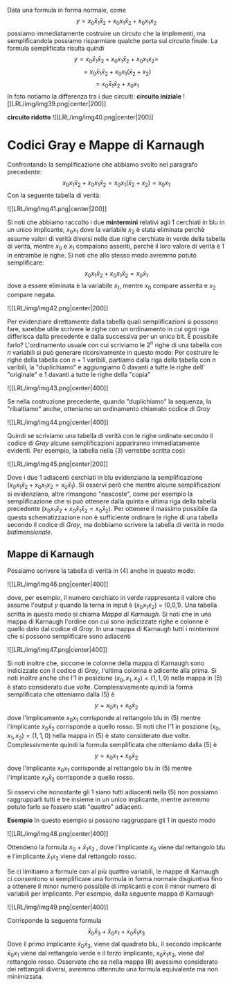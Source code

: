 Data una formula in forma normale, come
$$y = x_{0} \bar x_{1} \bar x_{2}+  x_{0} x_{1}\bar x_{2} + x_{0}x_{1}x_{2}$$
possiamo immediatamente costruire un circuto che la implementi, ma semplificandola possiamo risparmiare qualche porta sul circuito finale.
La formula semplificata risulta quindi
$$y = x_{0} \bar x_{1} \bar x_{2}+  x_{0} x_{1}\bar x_{2} + x_{0}x_{1}x_{2}=$$$$= x_{0} \bar x_{1} \bar x_{2}+ x_{0}x_{1}(\bar x_{2}+ x_{2})
$$$$= x_{0} \bar x_{1} \bar x_{2}+ x_{0} x_{1}$$
In foto notiamo la differenza tra i due circuiti:
**circuito iniziale**
![[LRL/img/img39.png|center|200]]

**circuito ridotto**
![[LRL/img/img40.png|center|200]]

# Codici Gray e Mappe di Karnaugh

Confrontando la semplificazione che abbiamo svolto nel paragrafo precedente:
$$x_{0}  x_{1} \bar x_{2}+x_{0}  x_{1} \bar x_{2}= x_{0}x_{1}(\bar x_{2}+ x_{2})=x_{0}x_1 $$
Con la seguente tabella di verità:

![[LRL/img/img41.png|center|200]]

Si noti che abbiamo raccolto i due **mintermini** relativi agli 1 cerchiati in blu in un unico implicante, $x_{0}x_{1}$ dove la variabile $x_{2}$ è stata eliminata perchè assume valori di verità diversi nelle due righe cerchiate in verde della tabella di verità, mentre $x_{0}$ e $x_1$ compaiono asseriti, perchè il loro valore di verità è 1 in entrambe le righe. Si noti che allo stesso modo avremmo potuto semplificare:
$$x_{0}  x_{1} \bar x_{2}+x_{0}  x_{1} \bar x_{2} = x_{0}\bar x_{1}$$
dove a essere eliminata è la variabile $x_1$, mentre $x_0$ compare asserita e $x_2$ compare negata.

![[LRL/img/img42.png|center|200]]

Per evidenziare direttamente dalla tabella quali semplificazioni si possono fare, sarebbe utile scrivere le righe con un ordinamento in cui ogni riga differisca dalla precedente e dalla successiva per un unico bit. È possibile farlo?
L'ordinamento usuale con cui scriviamo le $2^n$ righe di una tabella con $n$ variabili si può generare ricorsivamente in questo modo: 
Per costruire le righe della tabella con $n+1$ varibili, partiamo dalla riga della tabella con $n$ varibili, la "duplichiamo" e aggiungiamo 0 davanti a tutte le righe dell' "originale" e 1 davanti a tutte le righe della "copia"

![[LRL/img/img43.png|center|400]]

Se nella costruzione precedente, quando "duplichiamo" la sequenza, la "ribaltiamo" anche, otteniamo un ordinamento chiamato codice di $Gray$ 

![[LRL/img/img44.png|center|400]]

Quindi se scriviamo una tabella di verità con le righe ordinate secondo il codice di $Gray$ alcune semplificazioni appariranno immediatamente evidenti. Per esempio, la tabella nella (3) verrebbe scritta così: 

![[LRL/img/img45.png|center|200]]

Dove i due 1 adiacenti cerchiati in blu evidenziano la semplificazione ($x_{0}  x_{1} \bar x_{2}+x_{0}  x_{1} x_{2} = x_{0}\bar x_{1}$). Si osservi però che mentre alcune semplificazioni si evidenziano, altre rimangono "nascoste", come per esempio la semplificazione che si può ottenere dalla quinta e ultima riga della tabella precedente ($x_{0}  x_{1} \bar x_{2}+x_{0} \bar x_{1} \bar x_{2} = x_{0}\bar x_{2}$).
Per ottenere il massimo possibile da questa schematizzazione non è sufficiente ordinare le righe di una tabella secondo il codice di $Gray$, ma dobbiamo scrivere la tabella di verità in modo $bidimensionale$.

## Mappe di Karnaugh
Possiamo scrivere la tabella di verità in (4) anche in questo modo:

![[LRL/img/img46.png|center|400]]

dove, per esempio, il numero cerchiato in verde rappresenta il valore che assume l'output $y$ quando la terna in input è ($x_{0}x_{1}x_{2}$) = (0,0,1). Una tabella scritta in questo modo si chiama $Mappa \ di \  Karnaugh$. Si noti che in una mappa di Karnaugh l'ordine con cui sono indicizzate righe e colonne è quello dato dal codice di $Gray$.
In una mappa di Karnaugh tutti i mintermini che si possono semplificare sono adiacenti

![[LRL/img/img47.png|center|400]]

Si noti inoltre che, siccome le colonne della mappa di Karnaugh sono indicizzate con il codice di $Gray$, l'ultima colonna è adicente alla prima.
Si noti inoltre anche che l'1 in posizione $(x_{0},x_{1},x_{2})=(1,1,0)$ nella mappa in (5) è stato considerato due volte. Complessivamente quindi la forma semplificata che otteniamo dalla (5) è $$y = x_{0}x_{1}+ x_{0}\bar x_{2}$$
dove l'implicamente $x_{0}x_{1}$ corrisponde al rettangolo blu in (5) mentre l'implicante $x_{0}\bar x_{2}$ corrisponde a quello rosso.
SI noti che l'1 in poszione $(x_{0},x_{1},x_{2})= (1,1,0)$ nella mappa in (5) è stato considerato due volte. Complessivmente quindi la formula semplificata che otteniamo dalla (5) è $$y=x_{0}x_{1}+ x_{0}\bar x_{2}$$
dove l'implicante $x_{0}x_{1}$ corrisponde al rettangolo blu in (5) mentre l'implicante $x_{0}\bar x_{2}$ corrisponde a quello rosso.

Si osservi che nonostante gli 1 siano tutti adiacenti nella (5) non possiamo raggrupparli tutti e tre insieme in un unico implicante, mentre avremmo potuto farlo se fossero stati "quattro" adiacenti.

**Esempio**
In questo esempio si possono raggruppare gli 1 in questo modo

![[LRL/img/img48.png|center|400]]

Ottendeno la formula $x_{0}+\bar x_{1}x_{2}$ , dove l'implicante $x_{0}$ viene dal rettangolo blu e l'implicante $\bar x_{1}x_{2}$ viene dal rettangolo rosso.

Se ci limitiamo a formule con al più quattro variabili, le mappe di Karnaugh ci consentono si semplificare una formula in forma normale disgiuntiva fino a ottenere il minor numero possibile di implicanti e con il minor numero di variabili per implicante. Per esempio, dalla seguente mappa di Karnaugh

![[LRL/img/img49.png|center|400]]

Corrisponde la seguente formula $$\bar x_{0}\bar x_{3}+ \bar x_{0}x_{1}+ x_{0}\bar x_{1} x_{3}$$ Dove il primo implicante $\bar x_{0}\bar x_{3}$, viene dal quadrato blu, il secondo implicante $\bar x_{0} x_{1}$ viene dal rettangolo verde e il terzo implicante, $x_{0}\bar x_{1}x_{3}$, viene dal rettangolo rosso.
Osservate che se nella mappa (8) avessimo considerato dei rettangoli diversi, avremmo ottennuto una formula equivalente ma non minimizzata.